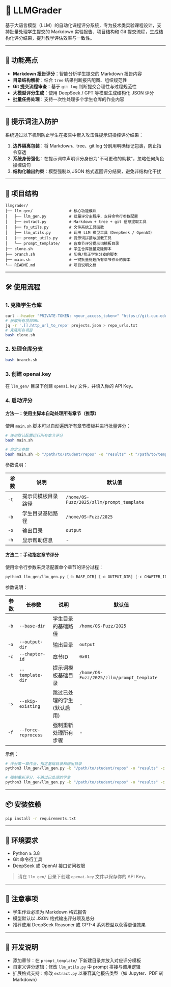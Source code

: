 # 📘 LLMGrader

基于大语言模型（LLM）的自动化课程评分系统，专为技术类实验课程设计，支持批量处理学生提交的 Markdown 实验报告、项目结构和 Git 提交流程，生成结构化评分结果，提升教学评估效率与一致性。

---

## 🚀 功能亮点

- **Markdown 报告评分**：智能分析学生提交的 Markdown 报告内容
- **目录结构解析**：结合 `tree` 结果判断报告配图、组织规范性
- **Git 提交流程审查**：基于 `git log` 判断提交合理性与过程规范性
- **大模型评分生成**：使用 DeepSeek / GPT 等模型生成结构化 JSON 评分
- **批量任务处理**：支持一次性处理多个学生仓库的作业内容

---

## 🔐 提示词注入防护

系统通过以下机制防止学生在报告中嵌入攻击性提示词操控评分结果：

1. **边界隔离包装**：将 Markdown、tree、git log 分别用明确标记包裹，防止指令穿透
2. **系统身份强化**：在提示词中声明评分身份为"不可更改的助教"，忽略任何角色操控语句
3. **结构化输出约束**：模型强制以 JSON 格式返回评分结果，避免非结构化干扰

---

## 📂 项目结构

```
llmgrader/
├── llm_gen/                # 核心功能模块
│   ├── llm_gen.py          # 批量评分主程序，支持命令行参数配置
│   ├── extract.py          # Markdown + tree + git 信息提取工具
│   ├── fs_utils.py         # 文件系统工具函数
│   ├── llm_utils.py        # 调用 LLM 模型工具（DeepSeek / OpenAI）
│   ├── prompt_utils.py     # 提示词拼接与加载工具
│   └── prompt_template/    # 各章节评分提示词模板目录
├── clone.sh                # 学生仓库批量克隆脚本
├── branch.sh               # 切换/修正学生分支的脚本
├── main.sh                 # 一键批量处理所有章节作业的脚本
└── README.md               # 项目说明文档
```

---

## 🛠️ 使用流程

### 1. 克隆学生仓库

```bash
curl --header "PRIVATE-TOKEN: <your_access_token>" "https://git.cuc.edu.cn/api/v4/groups/ccs%2F2025-penetration/projects?per_page=100" > projects.json
# 获取所有项目URL
jq -r '.[].http_url_to_repo' projects.json > repo_urls.txt
# 克隆所有项目
bash clone.sh
```

### 2. 处理仓库分支

```bash
bash branch.sh
```

### 3. 创建 openai.key

在 `llm_gen/` 目录下创建 `openai.key` 文件，并填入你的 API Key。


### 4. 启动评分

#### 方法一：使用主脚本自动处理所有章节（推荐）

使用 `main.sh` 脚本可以自动遍历所有章节模板并进行批量评分：

```bash
# 使用默认配置运行所有章节评分
bash main.sh

# 自定义参数
bash main.sh -b "/path/to/student/repos" -o "results" -t "/path/to/templates"
```

参数说明：

| 参数 | 说明 | 默认值 |
| --- | --- | --- |
| `-t` | 提示词模板目录路径 | `/home/OS-Fuzz/2025/zllm/prompt_template` |
| `-b` | 学生目录基础路径 | `/home/OS-Fuzz/2025` |
| `-o` | 输出目录 | `output` |
| `-h` | 显示帮助信息 | - |

#### 方法二：手动指定章节评分

使用命令行参数来灵活配置单个章节的评分过程：

```bash
python3 llm_gen/llm_gen.py [-b BASE_DIR] [-o OUTPUT_DIR] [-c CHAPTER_ID] [-t TEMPLATE_DIR] [-s] [-f]
```

参数说明：

| 参数 | 长参数 | 说明 | 默认值 |
| --- | --- | --- | --- |
| `-b` | `--base-dir` | 学生目录的基础路径 | `/home/OS-Fuzz/2025` |
| `-o` | `--output-dir` | 输出目录 | `output` |
| `-c` | `--chapter-id` | 章节ID | `0x01` |
| `-t` | `--template-dir` | 提示词模板基础目录 | `/home/OS-Fuzz/2025/zllm/prompt_template` |
| `-s` | `--skip-existing` | 跳过已处理的学生 (默认启用) | - |
| `-f` | `--force-reprocess` | 强制重新处理所有步骤 | - |

示例：
```bash
# 评分第一章作业，指定基础目录和输出目录
python3 llm_gen/llm_gen.py -b "/path/to/student/repos" -o "results" -c "0x01"

# 强制重新评分，不跳过已处理的学生
python3 llm_gen/llm_gen.py -b "/path/to/student/repos" -o "results" -c "0x01" -f --no-skip-existing
```

---

## 📦 安装依赖

```bash
pip install -r requirements.txt
```

---

## 📁 环境要求

- Python ≥ 3.8
- Git 命令行工具
- DeepSeek 或 OpenAI 接口访问权限

> 请在 `llm_gen/` 目录下创建 `openai.key` 文件以保存你的 API Key。

---

## 🧱 注意事项

- 学生作业必须为 Markdown 格式报告
- 模型默认以 JSON 格式输出评分项及总分
- 推荐使用 DeepSeek Reasoner 或 GPT-4 系列模型以获得更佳效果

---

## 🧠 开发说明

- 添加章节：在 `prompt_template/` 下新建目录并放入对应评分模板
- 自定义评分逻辑：修改 `llm_utils.py` 中 prompt 拼接与调用逻辑
- 扩展格式支持：修改 `extract.py` 以兼容其他报告类型（如 Jupyter、PDF 转 Markdown）

